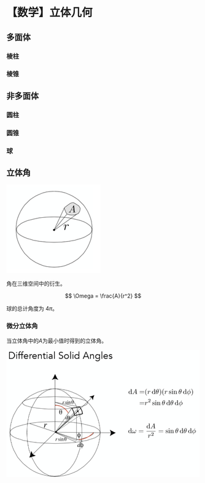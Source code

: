 # 【数学】立体几何

## 多面体

### 棱柱

### 棱锥

## 非多面体

### 圆柱

### 圆锥

### 球

## 立体角

![alt text](../../../../assets/images/image-1.png)

角在三维空间中的衍生。

$$
\Omega = \frac{A}{r^2}
$$

球的总计角度为 $4\pi$。

### 微分立体角

当立体角中的$A$为最小值时得到的立体角。

![alt text](../../../../assets/images/v2-08bd4e7fe0adbef6e11f8dc77f344001_1440w.png)
